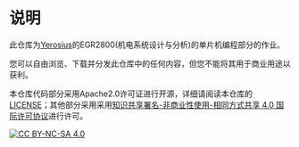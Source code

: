 # 说明

此仓库为[Yerosius](https://github.com/Yerosius)的EGR2800(机电系统设计与分析)的单片机编程部分的作业。

您可以自由浏览、下载并分发此仓库中的任何内容，但您不能将其用于商业用途以获利。

本仓库代码部分采用Apache2.0许可证进行开源，详细请阅读本仓库的[LICENSE](./LICENSE)；其他部分采用采用[知识共享署名-非商业性使用-相同方式共享 4.0 国际许可协议][cc-by-nc-sa]进行许可。

[![CC BY-NC-SA 4.0][cc-by-nc-sa-image]][cc-by-nc-sa]

[cc-by-nc-sa]: https://creativecommons.org/licenses/by-nc-sa/4.0/deed.zh-hans
[cc-by-nc-sa-image]: https://licensebuttons.net/l/by-nc-sa/4.0/88x31.png
